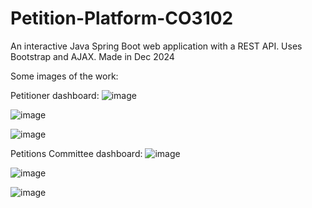 # Petition-Platform-CO3102
An interactive Java Spring Boot web application with a REST API. Uses Bootstrap and AJAX. Made in Dec 2024

Some images of the work:

Petitioner dashboard:
![image](https://github.com/user-attachments/assets/5b3cc304-88b9-4d90-946c-363ee005001b)

![image](https://github.com/user-attachments/assets/1c7b50b8-16ea-4a32-90a5-d67d5233dd4e)

![image](https://github.com/user-attachments/assets/ca3dbf30-840a-495d-a457-51bc418d1fd9)

Petitions Committee dashboard:
![image](https://github.com/user-attachments/assets/dc85d763-8f21-43cb-8eba-4e02366361f4)

![image](https://github.com/user-attachments/assets/51727675-e7d7-48a5-b6e4-4dc48ba39278)

![image](https://github.com/user-attachments/assets/5ef746d7-925e-4a17-8d0d-5da1ad274174)

